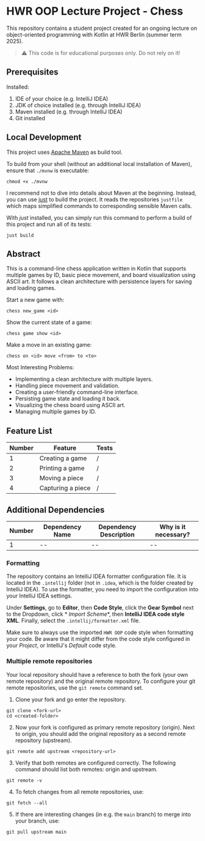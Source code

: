 # HWR OOP Lecture Project - Chess

This repository contains a student project created for an ongoing lecture on object-oriented
programming with Kotlin at HWR Berlin (summer term 2025).

> :warning: This code is for educational purposes only. Do not rely on it!

## Prerequisites

Installed:

1. IDE of your choice (e.g. IntelliJ IDEA)
2. JDK of choice installed (e.g. through IntelliJ IDEA)
3. Maven installed (e.g. through IntelliJ IDEA)
4. Git installed

## Local Development

This project uses [Apache Maven][maven] as build tool.

To build from your shell (without an additional local installation of Maven), ensure that `./mvnw`
is executable:

```
chmod +x ./mvnw
```

I recommend not to dive into details about Maven at the beginning.
Instead, you can use [just][just] to build the project.
It reads the repositories `justfile` which maps simplified commands to corresponding sensible Maven
calls.

With _just_ installed, you can simply run this command to perform a build of this project and run
all of its tests:

```
just build
```

## Abstract

This is a command-line chess application written in Kotlin that supports multiple games by ID, basic piece movement, and
board visualization using ASCII art. It follows a clean architecture with persistence layers for saving and loading
games.

Start a new game with:

```
chess new_game <id>
```

Show the current state of a game:

```
chess game show <id>
```

Make a move in an existing game:

```
chess on <id> move <from> to <to>
```

Most Interesting Problems:

- Implementing a clean architecture with multiple layers.
- Handling piece movement and validation.
- Creating a user-friendly command-line interface.
- Persisting game state and loading it back.
- Visualizing the chess board using ASCII art.
- Managing multiple games by ID.

## Feature List

| Number | Feature           | Tests |
|--------|-------------------|-------|
| 1      | Creating a game   | /     |
| 2      | Printing a game   | /     |
| 3      | Moving a piece    | /     |
| 4      | Capturing a piece | /     |

## Additional Dependencies

| Number | Dependency Name | Dependency Description | Why is it necessary? |
|--------|-----------------|------------------------|----------------------|
| 1      | --              | --                     | --                   |

### Formatting

The repository contains an IntelliJ IDEA formatter configuration file.
It is located in the `.intellij` folder (not in `.idea`, which is the folder created by IntelliJ IDEA).
To use the formatter, you need to import the configuration into your IntelliJ IDEA settings.

Under **Settings**, go to **Editor**, then **Code Style**, click the **Gear Symbol** next to the Dropdown, click *
*Import Scheme**, then **IntelliJ IDEA code style XML**. Finally, select the `.intellij/formatter.xml` file.

Make sure to always use the imported `HWR OOP` code style when formatting your code.
Be aware that it might differ from the code style configured in your *Project*, or IntelliJ's *Default* code style.

### Multiple remote repositories

Your local repository should have a reference to both the fork (your own remote repository)
and the original remote repository.
To configure your git remote repositories, use the `git remote` command set.

1. Clone your fork and go enter the repository.

```
git clone <fork-url>
cd <created-folder>
```

2. Now your fork is configured as primary remote repository (origin).
   Next to origin, you should add the original repository as a second remote repository (upstream).

```
git remote add upstream <repository-url>
```

3. Verify that both remotes are configured correctly.
   The following command should list both remotes: origin and upstream.

```
git remote -v
```

4. To fetch changes from all remote repositories, use:

```
git fetch --all
```

5. If there are interesting changes (in e.g. the `main` branch) to merge into your branch, use:

```
git pull upstream main
```

[maven]: https://maven.apache.org/

[just]: https://github.com/casey/just
